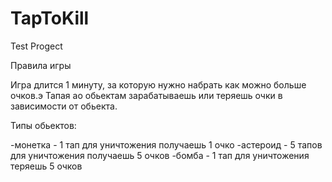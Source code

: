 # TapToKill
Test Progect

Правила игры 

Игра длится 1 минуту, за которую нужно набрать как можно больше очков.э
Тапая ао обьектам зарабатываешь или теряешь очки в зависимости от обьекта.

Типы обьектов:

  -монетка - 1 тап для уничтожения получаешь 1 очко
  -астероид - 5 тапов для уничтожения получаешь 5 очков
  -бомба - 1 тап для уничтожения теряешь 5 очков


